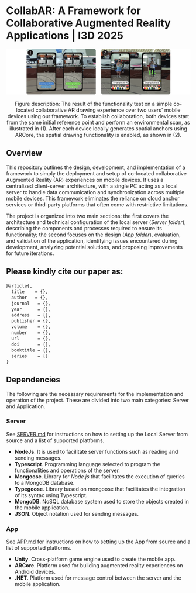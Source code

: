# CollabAR: A Framework for Collaborative Augmented Reality Applications | I3D 2025

<div style="text-align: center;">
  <img src="./Assets/Fig_teaser.png" alt="Figure description" />
  <p>Figure description: The result of the functionality test on a simple co-located collaborative AR drawing experience over two users' mobile devices using our framework. To establish collaboration, both devices start from the same initial reference point and perform an environmental scan, as illustrated in (1). After each device locally generates spatial anchors using ARCore, the spatial drawing functionality is enabled, as shown in (2).</p>
</div>

## Overview
This repository outlines the design, development, and implementation of a framework to simply the deployment and setup of co-located collaborative Augmented Reality (AR) experiences on mobile devices. It uses a centralized client-server architecture, with a single PC acting as a local server to handle data communication and synchronization across multiple mobile devices. This framework eliminates the reliance on cloud anchor services or third-party platforms that often come with restrictive limitations.

The project is organized into two main sections: the first covers the architecture and technical configuration of the local server (_Server folder_), describing the components and processes required to ensure its functionality; the second focuses on the design (_App folder_), evaluation, and validation of the application, identifying issues encountered during development, analyzing potential solutions, and proposing improvements for future iterations.

## Please kindly cite our paper as:
```
@article{,
  title    = {},
  author   = {},
  journal   = {},
  year      = {},
  address   = {},
  publisher = {},
  volume    = {},
  number    = {},
  url       = {},
  doi       = {},
  booktitle = {},
  series    = {}
}
```

## Dependencies
The following are the necessary requirements for the implementation and operation of the project. These are divided into two main categories: Server and Application.

### Server
See [SERVER.md](./Server/README.md) for instructions on how to setting up the Local Server from source and a list of supported platforms.
- **NodeJs**. It is used to facilitate server functions such as reading and sending messages.
- **Typescript**. Programming language selected to program the functionalities and operations of the server.
- **Mongoose**. Library for *Node.js* that facilitates the execution of queries to a MongoDB database.
- **Typegoose**. Library based on mongoose that facilitates the integration of its syntax using Typescript.
- **MongoDB**. NoSQL database system used to store the objects created in the mobile application.
- **JSON**. Object notation used for sending messages.
### App
See [APP.md](./App/README.md) for instructions on how to setting up the App from source and a list of supported platforms.
- **Unity**. Cross-platform game engine used to create the mobile app.
- **ARCore**. Platform used for building augmented reality experiences on Android devices.
- **.NET**. Platform used for message control between the server and the mobile application.


